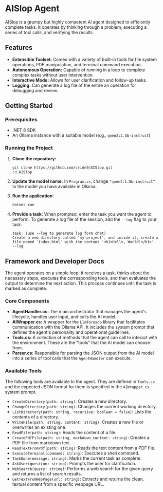 # AISlop Agent

AISlop is a grumpy but highly competent AI agent designed to efficiently complete tasks. It operates by thinking through a problem, executing a series of tool calls, and verifying the results.

## Features

- **Extensible Toolset:** Comes with a variety of built-in tools for file system operations, PDF manipulation, and terminal command execution.
- **Autonomous Operation:** Capable of running in a loop to complete complex tasks without user intervention.
- **Interactive Mode:** Allows for user clarification and follow-up tasks.
- **Logging:** Can generate a log file of the entire an operation for debugging and review.

## Getting Started

### Prerequisites

- .NET 8 SDK
- An Ollama instance with a suitable model (e.g., `qwen2:1.5b-instruct`)

### Running the Project

1. **Clone the repository:**
   ```bash
   git clone https://github.com/cride9/AISlop.git
   cd AISlop
   ```

2. **Update the model name:**
   In `Program.cs`, change `"qwen2:1.5b-instruct"` to the model you have available in Ollama.

3. **Run the application:**
   ```bash
   dotnet run
   ```

4. **Provide a task:**
   When prompted, enter the task you want the agent to perform. To generate a log file of the session, add the `--log` flag to your task.

   ```
   Task: (use --log to generate log form chat)
   Create a new directory called 'my-project', and inside it, create a file named 'index.html' with the content '<h1>Hello, World!</h1>'. --log
   ```

## Framework and Developer Docs

The agent operates on a simple loop: it receives a task, thinks about the necessary steps, executes the corresponding tools, and then evaluates the output to determine the next action. This process continues until the task is marked as complete.

### Core Components

- **AgentHandler.cs:** The main orchestrator that manages the agent's lifecycle, handles user input, and calls the AI model.
- **AIWrapper.cs:** A wrapper for the `LlmTornado` library that facilitates communication with the Ollama API. It includes the system prompt that defines the agent's personality and operational guidelines.
- **Tools.cs:** A collection of methods that the agent can call to interact with the environment. These are the "tools" that the AI model can choose from.
- **Parser.cs:** Responsible for parsing the JSON output from the AI model into a series of tool calls that the `AgentHandler` can execute.

### Available Tools

The following tools are available to the agent. They are defined in `Tools.cs` and the expected JSON format for them is specified in the `AIWrapper.cs` system prompt.

*   `CreateDirectory(path: string)`: Creates a new directory.
*   `ChangeDirectory(path: string)`: Changes the current working directory.
*   `ListDirectory(path: string, recursive: boolean = false)`: Lists the contents of a directory.
*   `WriteFile(path: string, content: string)`: Creates a new file or overwrites an existing one.
*   `ReadFile(path: string)`: Reads the content of a file.
*   `CreatePdfFile(path: string, markdown_content: string)`: Creates a PDF file from markdown text.
*   `ReadTextFromPdf(path: string)`: Reads the text content from a PDF file.
*   `ExecuteTerminal(command: string)`: Executes a shell command.
*   `TaskDone(message: string)`: Marks the current task as complete.
*   `AskUser(question: string)`: Prompts the user for clarification.
*   `WebSearch(query: string)`: Performs a web search for the given query and returns a list of search results.
*   `GetTextFromWebPage(url: string)`: Extracts and returns the clean, textual content from a specific webpage URL.
